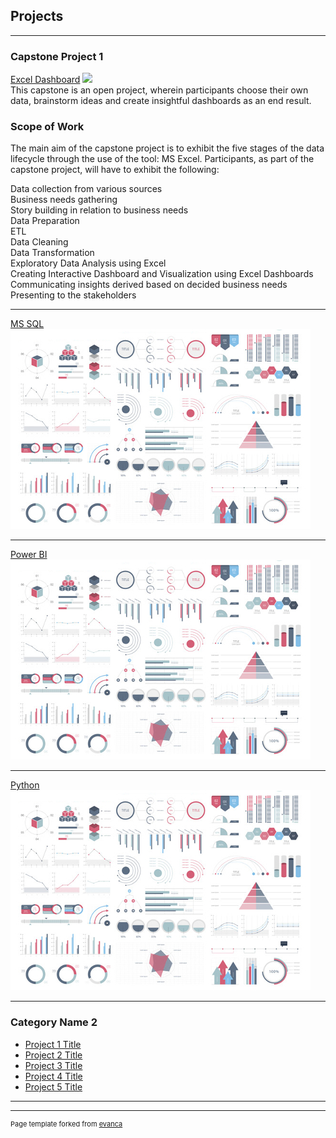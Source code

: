 ## Projects

---

### Capstone Project 1  

[Excel Dashboard](/sample_page)
<img src="worldhappiness.jpg?raw=true"/>
<br>
This capstone is an open project, wherein participants choose their own data, brainstorm ideas and create insightful dashboards as an end result.
### Scope of Work
The main aim of the capstone project is to exhibit the five stages of the data lifecycle through the use of the tool: MS Excel. Participants, as part of the capstone project, will have to exhibit the following:

Data collection from various sources
<br>
Business needs gathering
<br>
Story building in relation to business needs
<br>
Data Preparation
<br>
ETL
<br>
Data Cleaning
<br>
Data Transformation
<br>
Exploratory Data Analysis using Excel
<br>
Creating Interactive Dashboard and Visualization using Excel Dashboards
<br>
Communicating insights derived based on decided business needs
<br>
Presenting to the stakeholders

---
[MS SQL](/pdf/sample_presentation.pdf)
<img src="images/dummy_thumbnail.jpg?raw=true"/>

---
[Power BI](http://example.com/)
<img src="images/dummy_thumbnail.jpg?raw=true"/>

---

[Python](http://example.com/)
<img src="images/dummy_thumbnail.jpg?raw=true"/>

----

### Category Name 2

- [Project 1 Title](http://example.com/)
- [Project 2 Title](http://example.com/)
- [Project 3 Title](http://example.com/)
- [Project 4 Title](http://example.com/)
- [Project 5 Title](http://example.com/)

---




---
<p style="font-size:11px">Page template forked from <a href="https://github.com/evanca/quick-portfolio">evanca</a></p>
<!-- Remove above link if you don't want to attibute -->
